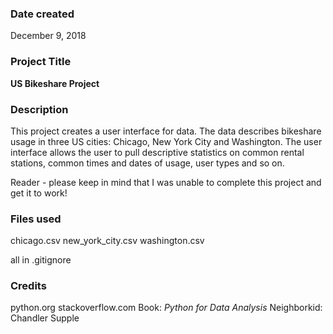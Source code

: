 ### Date created
December 9, 2018

### Project Title
**US Bikeshare Project**

### Description
This project creates a user interface for data.  The data describes bikeshare usage in three US cities:  Chicago, New 
York City and Washington.  The user interface allows the user to pull descriptive statistics on common rental stations, 
common times and dates of usage, user types and so on.  

Reader - please keep in mind that I was unable to complete this project and get it to work!

### Files used
chicago.csv
new_york_city.csv
washington.csv

all in .gitignore

### Credits
python.org
stackoverflow.com
Book:  *Python for Data Analysis*
Neighborkid:  Chandler Supple

